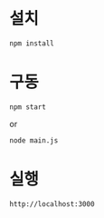 # 설치
```
npm install
```

# 구동
```
npm start
```
or
```
node main.js
```

# 실행
```
http://localhost:3000
```
